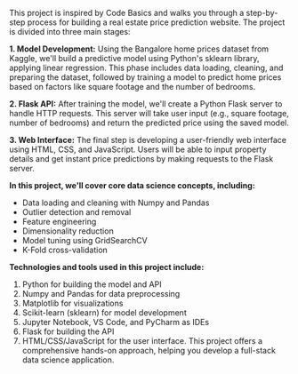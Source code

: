 This project is inspired by Code Basics and walks you through a step-by-step process for building a real estate price prediction website. The project is divided into three main stages:

**1. Model Development:** Using the Bangalore home prices dataset from Kaggle, we'll build a predictive model using Python's sklearn library, applying linear regression. This phase includes data loading, cleaning, and preparing the dataset, followed by training a model to predict home prices based on factors like square footage and the number of bedrooms.

**2. Flask API:** After training the model, we'll create a Python Flask server to handle HTTP requests. This server will take user input (e.g., square footage, number of bedrooms) and return the predicted price using the saved model.

**3. Web Interface:** The final step is developing a user-friendly web interface using HTML, CSS, and JavaScript. Users will be able to input property details and get instant price predictions by making requests to the Flask server.

**In this project, we'll cover core data science concepts, including:**

* Data loading and cleaning with Numpy and Pandas
* Outlier detection and removal
* Feature engineering
* Dimensionality reduction
* Model tuning using GridSearchCV
* K-Fold cross-validation

**Technologies and tools used in this project include:**

1. Python for building the model and API
2. Numpy and Pandas for data preprocessing
3. Matplotlib for visualizations
4. Scikit-learn (sklearn) for model development
5. Jupyter Notebook, VS Code, and PyCharm as IDEs
6. Flask for building the API
7. HTML/CSS/JavaScript for the user interface.
This project offers a comprehensive hands-on approach, helping you develop a full-stack data science application.
